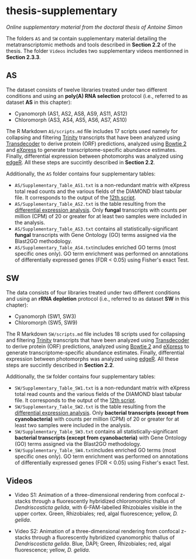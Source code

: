 # thesis-supplementary

*Online supplementary material from the doctoral thesis of Antoine Simon*

The folders `AS` and `SW` contain supplementary material detailing the metatranscriptomic methods and tools described in __Section 2.2__ of the thesis.
The folder `Videos` includes two supplementary videos mentionned in __Section 2.3.3__.


## AS

The dataset consists of twelve libraries treated under two different conditions and using an **poly(A) RNA selection** protocol (i.e., referred to as dataset **AS** in this chapter):

* Cyanomorph (AS1, AS2, AS8, AS9, AS11, AS12)
* Chloromorph (AS3, AS4, AS5, AS6, AS7, AS10)

The R Markdown `AS/scripts.md` file includes 17 scripts used namely for collapsing and filtering [Trinity](https://github.com/trinityrnaseq/trinityrnaseq/wiki) transcripts that have been analyzed using [Transdecoder](https://github.com/TransDecoder/TransDecoder) to derive protein (ORF) predictions, analyzed using [Bowtie 2](http://bowtie-bio.sourceforge.net/bowtie2/index.shtml) and [eXpress](https://pachterlab.github.io/eXpress/) to generate transcriptome-specific abundance estimates. Finally, differential expression between photomorphs was analyzed using [edgeR](https://bioconductor.org/packages/release/bioc/html/edgeR.html). All these steps are succintly described in __Section 2.2__.

Additionally, the `AS` folder contains four supplementary tables:

* `AS/Supplementary_Table_AS1.txt` is a non-redundant matrix with eXpress total read counts and the various fields of the DIAMOND blast tabular file. It corresponds to the output of the [12th script](https://github.com/ant1simon/thesis-supplementary/blob/master/AS/scripts.md#combining-total-read-counts-and-diamond-output).
* `AS/Supplementary_Table_AS2.txt` is the table resulting from the [differential expression analysis](https://github.com/ant1simon/thesis-supplementary/blob/master/AS/scripts.md#performing-differential-expression-analysis). Only **fungal** transcripts with counts per million (CPM) of 20 or greater for at least two samples were included in the analysis. 
* `AS/Supplementary_Table_AS3.txt` contains all statistically-significant **fungal** transcripts with Gene Ontology (GO) terms assigned via the Blast2GO methodology.
* `AS/Supplementary_Table_AS4.txt`includes enriched GO terms (most specific ones only). GO term enrichment was performed on annotations of differentially expressed genes (FDR < 0.05) using Fisher's exact Test.

## SW

The data consists of four libraries treated under two different conditions and using an **rRNA depletion** protocol (i.e., referred to as dataset **SW** in this chapter):

* Cyanomorph (SW1, SW3)
* Chloromorph (SW5, SW9)

The R Markdown `SW/scripts.md` file includes 18 scripts used for collapsing and filtering [Trinity](https://github.com/trinityrnaseq/trinityrnaseq/wiki) transcripts that have been analyzed using [Transdecoder](https://github.com/TransDecoder/TransDecoder) to derive protein (ORF) predictions, analyzed using [Bowtie 2](http://bowtie-bio.sourceforge.net/bowtie2/index.shtml) and [eXpress](https://pachterlab.github.io/eXpress/) to generate transcriptome-specific abundance estimates. Finally, differential expression between photomorphs was analyzed using [edgeR](https://bioconductor.org/packages/release/bioc/html/edgeR.html). All these steps are succintly described in __Section 2.2__.

Additionally, the `SW` folder contains four supplementary tables:

* `SW/Supplementary_Table_SW1.txt` is a non-redundant matrix with eXpress total read counts and the various fields of the DIAMOND blast tabular file. It corresponds to the output of the [12th script](https://github.com/ant1simon/thesis-supplementary/blob/master/SW/scripts.md#combining-total-read-counts-and-diamond-output).
* `SW/Supplementary_Table_SW2.txt` is the table resulting from the [differential expression analysis](https://github.com/ant1simon/thesis-supplementary/blob/master/SW/scripts.md#performing-differential-expression-analysis). Only **bacterial transcripts (except from cyanobacteria)** with counts per million (CPM) of 20 or greater for at least two samples were included in the analysis. 
* `SW/Supplementary_Table_SW3.txt` contains all statistically-significant **bacterial transcripts (except from cyanobacteria)** with Gene Ontology (GO) terms assigned via the Blast2GO methodology.
* `SW/Supplementary_Table_SW4.txt`includes enriched GO terms (most specific ones only). GO term enrichment was performed on annotations of differentially expressed genes (FDR < 0.05) using Fisher's exact Test.

## Videos

* Video S1: Animation of a three-dimensional rendering from confocal z-stacks through a fluorescently hybridized chloromorphic thallus of *Dendriscosticta gelida*, with 6-FAM-labelled Rhizobiales visible in the upper cortex. Green, Rhizobiales; red, algal fluorescence; yellow, *D. gelida*.

* Video S2: Animation of a three-dimensional rendering from confocal z-stacks through a fluorescently hybridized cyanomorphic thallus of *Dendriscosticta gelida*. Blue, DAPI; Green, Rhizobiales; red, algal fluorescence; yellow, *D. gelida*.
